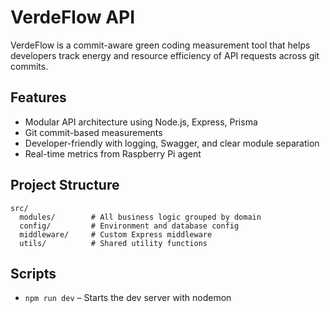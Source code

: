 # VerdeFlow API

VerdeFlow is a commit-aware green coding measurement tool that helps developers track energy and resource efficiency of API requests across git commits.

## Features

- Modular API architecture using Node.js, Express, Prisma
- Git commit-based measurements
- Developer-friendly with logging, Swagger, and clear module separation
- Real-time metrics from Raspberry Pi agent

## Project Structure

```
src/
  modules/        # All business logic grouped by domain
  config/         # Environment and database config
  middleware/     # Custom Express middleware
  utils/          # Shared utility functions
```

## Scripts

- `npm run dev` – Starts the dev server with nodemon
